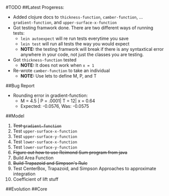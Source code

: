 #TODO
##Latest Progeress:
* Added clojure docs to `thickness-function`, `camber-function`,
... `gradient-function`, and `upper-surface-x-function`
* Got testing framwork done. There are two different ways of running tests:
  * `lein autoexpect` will re run tests everytime you save
  * `lein test` will run all tests the way you would expect
  * **NOTE:** the testing framwork will break if there is any syntaxtical error anywhere in your code,
not just the classes you are testing.
* Got `thickness-function` tested
  * **NOTE:** It does not work when `x = 1`
* Re-wrote `camber-function` to take an individual
  * **NOTE:** Use lets to define M, P, and T

##Bug Report
* Rounding error in gradient-function:
  * M = 4.5 | P = .0001| T = 12| x = 0.64
  * Expected: -0.0576, Was: -0.0575

##Model
1. ~~Test `gradient-function`~~
2. Test `upper-surface-x-function`
3. Test `upper-surface-y-function`
4. Test `lower-surface-x-function`
5. Test `lower-surface-y-function`
6. ~~Figure out how to use Reimond Sum program from java~~
7. Build Area Function
8. ~~Build Trapazoid and Simpson's Rule~~
8. Test CenterBox, Trapazoid, and Simpson Approaches to approximate integration
9. Coefficient of lift stuff

##Evolution
##Core
